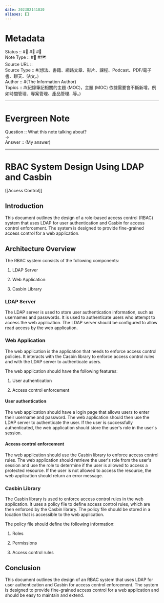 ```yaml
---
date: 202302141830
aliases: []
---
```


# Metadata
Status :: #🌱 #🌼 #🌲 <br>
Note Type :: #📝 #🗺️ <br>
Source URL :: []() <br>
Source Type :: #(想法、書籍、網路文章、影片、課程、Podcast、PDF/電子書、聊天、貼文。)<br>
Author :: #(The Information Author)<br>
Topics :: #(紀錄筆記相關的主題 (MOC)，主題 (MOC) 依據需要會不斷新增。例如時間管理、專案管理、產品管理...等。) <br>


---

# Evergreen Note

Question :: What this note talking about? <br>
-> <br>
Answer :: (My answer) <br>

---

# RBAC System Design Using LDAP and Casbin
[[Access Control]]

  

## Introduction

This document outlines the design of a role-based access control (RBAC) system that uses LDAP for user authentication and Casbin for access control enforcement. The system is designed to provide fine-grained access control for a web application.

  

## Architecture Overview

The RBAC system consists of the following components:

  

1. LDAP Server

2. Web Application

3. Casbin Library

  

### LDAP Server

The LDAP server is used to store user authentication information, such as usernames and passwords. It is used to authenticate users who attempt to access the web application. The LDAP server should be configured to allow read access by the web application.

  

### Web Application

The web application is the application that needs to enforce access control policies. It interacts with the Casbin library to enforce access control rules and with the LDAP server to authenticate users.

  

The web application should have the following features:

  

1. User authentication

2. Access control enforcement

  

#### User authentication

The web application should have a login page that allows users to enter their username and password. The web application should then use the LDAP server to authenticate the user. If the user is successfully authenticated, the web application should store the user's role in the user's session.

  

#### Access control enforcement

The web application should use the Casbin library to enforce access control rules. The web application should retrieve the user's role from the user's session and use the role to determine if the user is allowed to access a protected resource. If the user is not allowed to access the resource, the web application should return an error message.

  

### Casbin Library

The Casbin library is used to enforce access control rules in the web application. It uses a policy file to define access control rules, which are then enforced by the Casbin library. The policy file should be stored in a location that is accessible to the web application.

  

The policy file should define the following information:

  

1. Roles

2. Permissions

3. Access control rules

  

## Conclusion

This document outlines the design of an RBAC system that uses LDAP for user authentication and Casbin for access control enforcement. The system is designed to provide fine-grained access control for a web application and should be easy to maintain and extend.
